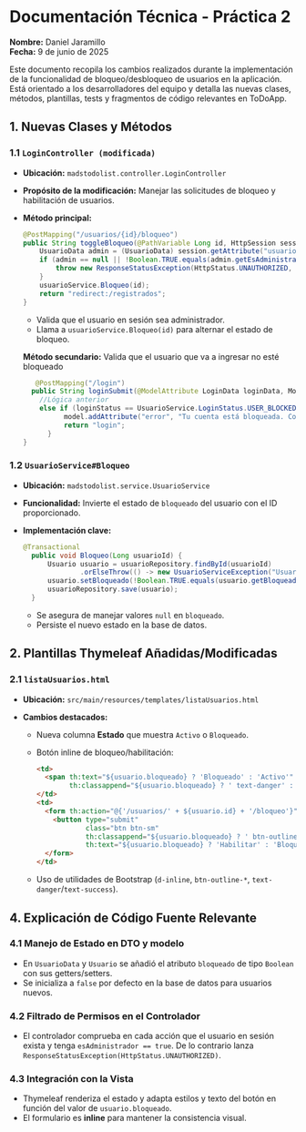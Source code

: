# Documentación Técnica - Práctica 2

**Nombre:** Daniel Jaramillo  
**Fecha:** 9 de junio de 2025


Este documento recopila los cambios realizados durante la implementación de la funcionalidad de bloqueo/desbloqueo de usuarios en la aplicación. Está orientado a los desarrolladores del equipo y detalla las nuevas clases, métodos, plantillas, tests y fragmentos de código relevantes en ToDoApp.

## 1. Nuevas Clases y Métodos

### 1.1 `LoginController (modificada)`

* **Ubicación:** `madstodolist.controller.LoginController`
* **Propósito de la modificación:** Manejar las solicitudes de bloqueo y habilitación de usuarios.
* **Método principal:**

  ```java
  @PostMapping("/usuarios/{id}/bloqueo")
  public String toggleBloqueo(@PathVariable Long id, HttpSession session) {
      UsuarioData admin = (UsuarioData) session.getAttribute("usuario");
      if (admin == null || !Boolean.TRUE.equals(admin.getEsAdministrador())) {
          throw new ResponseStatusException(HttpStatus.UNAUTHORIZED, "No autorizado.");
      }
      usuarioService.Bloqueo(id);
      return "redirect:/registrados";
  }
  ```

  * Valida que el usuario en sesión sea administrador.
  * Llama a `usuarioService.Bloqueo(id)` para alternar el estado de bloqueo.

  **Método secundario:**
    Valida que el usuario que va a ingresar no esté bloqueado

  ```java
     @PostMapping("/login")
    public String loginSubmit(@ModelAttribute LoginData loginData, Model model, HttpSession session) {
      //Lógica anterior
      else if (loginStatus == UsuarioService.LoginStatus.USER_BLOCKED) {
            model.addAttribute("error", "Tu cuenta está bloqueada. Contacta al administrador.");
            return "login";
        }
  }
  ```


### 1.2 `UsuarioService#Bloqueo`

* **Ubicación:** `madstodolist.service.UsuarioService`
* **Funcionalidad:** Invierte el estado de `bloqueado` del usuario con el ID proporcionado.
* **Implementación clave:**

  ```java
  @Transactional
    public void Bloqueo(Long usuarioId) {
        Usuario usuario = usuarioRepository.findById(usuarioId)
                .orElseThrow(() -> new UsuarioServiceException("Usuario no encontrado"));
        usuario.setBloqueado(!Boolean.TRUE.equals(usuario.getBloqueado()));
        usuarioRepository.save(usuario);
    }
  ```

  * Se asegura de manejar valores `null` en `bloqueado`.
  * Persiste el nuevo estado en la base de datos.

## 2. Plantillas Thymeleaf Añadidas/Modificadas

### 2.1 `listaUsuarios.html`

* **Ubicación:** `src/main/resources/templates/listaUsuarios.html`
* **Cambios destacados:**

  * Nueva columna **Estado** que muestra `Activo` o `Bloqueado`.
  * Botón inline de bloqueo/habilitación:

    ```html
    <td>
      <span th:text="${usuario.bloqueado} ? 'Bloqueado' : 'Activo'"
            th:classappend="${usuario.bloqueado} ? ' text-danger' : ' text-success'"></span>
    </td>
    <td>
      <form th:action="@{'/usuarios/' + ${usuario.id} + '/bloqueo'}" method="post" class="d-inline">
        <button type="submit"
                class="btn btn-sm"
                th:classappend="${usuario.bloqueado} ? ' btn-outline-success' : ' btn-outline-danger'"
                th:text="${usuario.bloqueado} ? 'Habilitar' : 'Bloquear'"></button>
      </form>
    </td>
    ```
  * Uso de utilidades de Bootstrap (`d-inline`, `btn-outline-*`, `text-danger`/`text-success`).


## 4. Explicación de Código Fuente Relevante

### 4.1 Manejo de Estado en DTO y modelo

* En `UsuarioData` y `Usuario` se añadió el atributo `bloqueado` de tipo `Boolean` con sus getters/setters.
* Se inicializa a `false` por defecto en la base de datos para usuarios nuevos.

### 4.2 Filtrado de Permisos en el Controlador

* El controlador comprueba en cada acción que el usuario en sesión exista y tenga `esAdministrador == true`. De lo contrario lanza `ResponseStatusException(HttpStatus.UNAUTHORIZED)`.

### 4.3 Integración con la Vista

* Thymeleaf renderiza el estado y adapta estilos y texto del botón en función del valor de `usuario.bloqueado`.
* El formulario es **inline** para mantener la consistencia visual.
